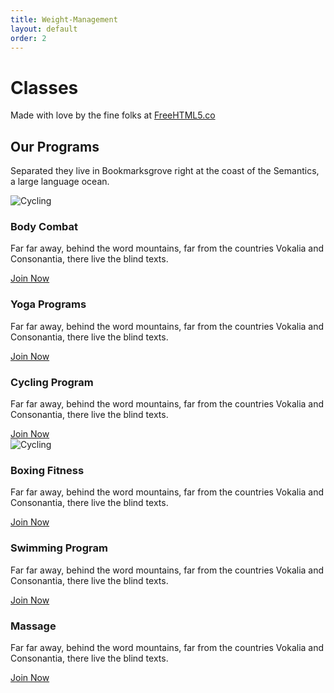 ```yaml
---
title: Weight-Management
layout: default
order: 2
---
```


<div class="fh5co-parallax" style="background-image: url(images/home-image-2.jpg);" data-stellar-background-ratio="0.5">
	<div class="overlay"></div>
	<div class="container">
		<div class="row">
			<div class="col-md-8 col-md-offset-2 col-sm-12 col-sm-offset-0 col-xs-12 col-xs-offset-0 text-center fh5co-table">
				<div class="fh5co-intro fh5co-table-cell animate-box">
					<h1 class="text-center">Classes</h1>
					<p>Made with love by the fine folks at <a href="http://freehtml5.co">FreeHTML5.co</a></p>
				</div>
			</div>
		</div>
	</div>
</div>
<!-- end: fh5co-parallax -->
<!-- end:fh5co-hero -->
<div id="fh5co-programs-section">
	<div class="container">
		<div class="row">
			<div class="col-md-8 col-md-offset-2">
				<div class="heading-section text-center animate-box">
					<h2>Our Programs</h2>
					<p>Separated they live in Bookmarksgrove right at the coast of the Semantics, a large language ocean.</p>
				</div>
			</div>
		</div>
		<div class="row text-center">
			<div class="col-md-4 col-sm-6">
				<div class="program animate-box">
					<img src="images/fit-dumbell.svg" alt="Cycling">
					<h3>Body Combat</h3>
					<p>Far far away, behind the word mountains, far from the countries Vokalia and Consonantia, there live the blind texts. </p>
					<span><a href="#" class="btn btn-default">Join Now</a></span>
				</div>
			</div>
			<div class="col-md-4 col-sm-6">
				<div class="program animate-box">
					<img src="images/fit-yoga.svg" alt="">
					<h3>Yoga Programs</h3>
					<p>Far far away, behind the word mountains, far from the countries Vokalia and Consonantia, there live the blind texts. </p>
					<span><a href="#" class="btn btn-default">Join Now</a></span>
				</div>
			</div>
			<div class="col-md-4 col-sm-6">
				<div class="program animate-box">
					<img src="images/fit-cycling.svg" alt="">
					<h3>Cycling Program</h3>
					<p>Far far away, behind the word mountains, far from the countries Vokalia and Consonantia, there live the blind texts. </p>
					<span><a href="#" class="btn btn-default">Join Now</a></span>
				</div>
			</div>
			<div class="col-md-4 col-sm-6">
				<div class="program animate-box">
					<img src="images/fit-boxing.svg" alt="Cycling">
					<h3>Boxing Fitness</h3>
					<p>Far far away, behind the word mountains, far from the countries Vokalia and Consonantia, there live the blind texts. </p>
					<span><a href="#" class="btn btn-default">Join Now</a></span>
				</div>
			</div>
			<div class="col-md-4 col-sm-6">
				<div class="program animate-box">
					<img src="images/fit-swimming.svg" alt="">
					<h3>Swimming Program</h3>
					<p>Far far away, behind the word mountains, far from the countries Vokalia and Consonantia, there live the blind texts. </p>
					<span><a href="#" class="btn btn-default">Join Now</a></span>
				</div>
			</div>
			<div class="col-md-4 col-sm-6">
				<div class="program animate-box">
					<img src="images/fit-massage.svg" alt="">
					<h3>Massage</h3>
					<p>Far far away, behind the word mountains, far from the countries Vokalia and Consonantia, there live the blind texts. </p>
					<span><a href="#" class="btn btn-default">Join Now</a></span>
				</div>
			</div>
		</div>
	</div>
</div>